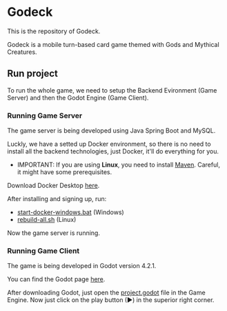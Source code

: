 # Godeck

This is the repository of Godeck.

Godeck is a mobile turn-based card game themed with Gods and Mythical Creatures.

## Run project

To run the whole game, we need to setup the Backend Evironment (Game Server) and then the Godot Engine (Game Client).

### Running Game Server

The game server is being developed using Java Spring Boot and MySQL.

Luckly, we have a setted up Docker environment, so there is no need to install all the backend technologies, just Docker, it'll do everything for you.

-   IMPORTANT: If you are using **Linux**, you need to install [Maven](https://maven.apache.org/). Careful, it might have some prerequisites.

Download Docker Desktop [here](https://www.docker.com/products/docker-desktop/).

After installing and signing up, run:

-   [start-docker-windows.bat](backend/start-docker-windows.bat) (Windows)
-   [rebuild-all.sh](backend/rebuild-all.sh) (Linux)

Now the game server is running.

### Running Game Client

The game is being developed in Godot version 4.2.1.

You can find the Godot page [here](https://godotengine.org/).

After downloading Godot, just open the [project.godot](project.godot) file in the Game Engine. Now just click on the play button (▶) in the superior right corner.
